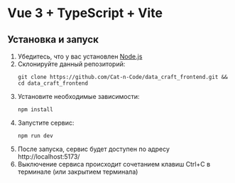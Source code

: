 # Vue 3 + TypeScript + Vite

## Установка и запуск
1. Убедитесь, что у вас установлен [Node.js](https://nodejs.org/en/download/package-manager)
2. Склонируйте данный репозиторий:
    ```shell
    git clone https://github.com/Cat-n-Code/data_craft_frontend.git && cd data_craft_frontend
    ```
3. Установите необходимые зависимости:
    ```shell
    npm install
    ```
4. Запустите сервис:
    ```shell
    npm run dev
    ```
5. После запуска, сервис будет доступен по адресу http://localhost:5173/
6. Выключение сервиса происходит сочетанием клавиш Ctrl+C в терминале (или закрытием терминала)
